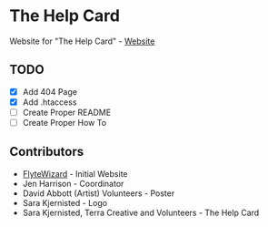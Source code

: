 # The Help Card

Website for "The Help Card" - [Website](http://www.thehelpcard.ca)

## TODO

- [x] Add 404 Page
- [x] Add .htaccess
- [ ] Create Proper README
- [ ] Create Proper How To

## Contributors 

* [FlyteWizard](https://github.com/flytewizard) - Initial Website
* Jen Harrison - Coordinator 
* David Abbott (Artist) Volunteers - Poster
* Sara Kjernisted - Logo
* Sara Kjernisted, Terra Creative and Volunteers - The Help Card